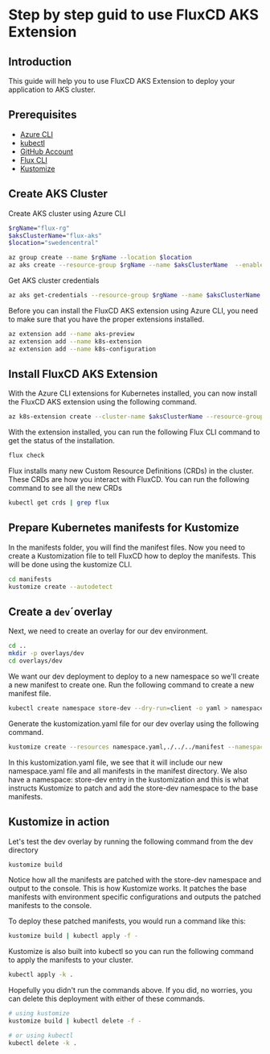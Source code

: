 # Step by step guid to use FluxCD AKS Extension

## Introduction

This guide will help you to use FluxCD AKS Extension to deploy your application to AKS cluster.

## Prerequisites

- [Azure CLI](https://docs.microsoft.com/en-us/cli/azure/install-azure-cli?view=azure-cli-latest)
- [kubectl](https://kubernetes.io/docs/tasks/tools/install-kubectl/)
- [GitHub Account](https://github.com/)
- [Flux CLI](https://fluxcd.io/docs/installation/#install-the-flux-cli)
- [Kustomize](https://kubectl.docs.kubernetes.io/installation/kustomize/)

## Create AKS Cluster

Create AKS cluster using Azure CLI

```bash
$rgName="flux-rg"
$aksClusterName="flux-aks"
$location="swedencentral"

az group create --name $rgName --location $location
az aks create --resource-group $rgName --name $aksClusterName  --enable-addons monitoring --enable-oidc-issuer --enable-workload-identity
```

Get AKS cluster credentials

```bash
az aks get-credentials --resource-group $rgName --name $aksClusterName
```

Before you can install the FluxCD AKS extension using Azure CLI, you need to make sure that you have the proper extensions installed.

```bash
az extension add --name aks-preview
az extension add --name k8s-extension
az extension add --name k8s-configuration
```

## Install FluxCD AKS Extension

With the Azure CLI extensions for Kubernetes installed, you can now install the FluxCD AKS extension using the following command.

```bash
az k8s-extension create --cluster-name $aksClusterName --resource-group $rgName --cluster-type managedClusters --extension-type microsoft.flux --name aks-store-demo
```

With the extension installed, you can run the following Flux CLI command to get the status of the installation.

```bash
flux check
```

Flux installs many new Custom Resource Definitions (CRDs) in the cluster. These CRDs are how you interact with FluxCD. You can run the following command to see all the new CRDs

```bash
kubectl get crds | grep flux
```

## Prepare Kubernetes manifests for Kustomize

In the manifests folder, you will find the manifest files. Now you need to create a Kustomization file to tell FluxCD how to deploy the manifests.
This will be done using the kustomize CLI.

```bash
cd manifests
kustomize create --autodetect
```

## Create a `dev`´overlay

Next, we need to create an overlay for our dev environment.

```bash
cd ..
mkdir -p overlays/dev
cd overlays/dev
```

We want our dev deployment to deploy to a new namespace so we'll create a new manifest to create one. Run the following command to create a new manifest file.

```bash
kubectl create namespace store-dev --dry-run=client -o yaml > namespace.yaml
```

Generate the kustomization.yaml file for our dev overlay using the following command.

```bash
kustomize create --resources namespace.yaml,./../../manifest --namespace store-dev
```

In this kustomization.yaml file, we see that it will include our new namespace.yaml file and all manifests in the manifest directory. We also have a namespace: store-dev entry in the kustomization and this is what instructs Kustomize to patch and add the store-dev namespace to the base manifests.

## Kustomize in action

Let's test the dev overlay by running the following command from the dev directory

```bash
kustomize build
```

Notice how all the manifests are patched with the store-dev namespace and output to the console. This is how Kustomize works. It patches the base manifests with environment specific configurations and outputs the patched manifests to the console.

To deploy these patched manifests, you would run a command like this:

```bash
kustomize build | kubectl apply -f -
```

Kustomize is also built into kubectl so you can run the following command to apply the manifests to your cluster.

```bash
kubectl apply -k .
```

Hopefully you didn't run the commands above. If you did, no worries, you can delete this deployment with either of these commands.

```bash
# using kustomize
kustomize build | kubectl delete -f -

# or using kubectl
kubectl delete -k .
```
